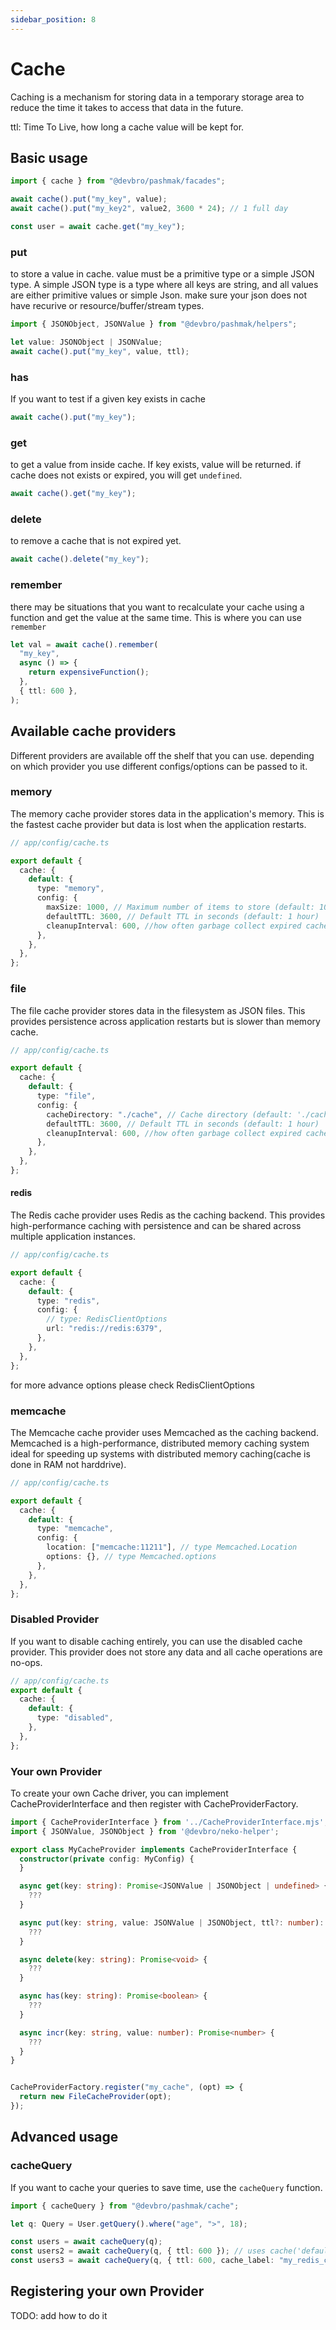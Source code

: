 ```yaml
---
sidebar_position: 8
---
```


# Cache

Caching is a mechanism for storing data in a temporary storage area to reduce the time it takes to access that data in the future.

ttl: Time To Live, how long a cache value will be kept for.

## Basic usage

```ts
import { cache } from "@devbro/pashmak/facades";

await cache().put("my_key", value);
await cache().put("my_key2", value2, 3600 * 24); // 1 full day

const user = await cache.get("my_key");
```

### put

to store a value in cache. value must be a primitive type or a simple JSON type.
A simple JSON type is a type where all keys are string, and all values are either primitive values or simple Json. make sure your json does not have recurive or resource/buffer/stream types.

```ts
import { JSONObject, JSONValue } from "@devbro/pashmak/helpers";

let value: JSONObject | JSONValue;
await cache().put("my_key", value, ttl);
```

### has

If you want to test if a given key exists in cache

```ts
await cache().put("my_key");
```

### get

to get a value from inside cache. If key exists, value will be returned.
if cache does not exists or expired, you will get `undefined`.

```ts
await cache().get("my_key");
```

### delete

to remove a cache that is not expired yet.

```ts
await cache().delete("my_key");
```

### remember

there may be situations that you want to recalculate your cache using a function and get the value at the same time. This is where you can use `remember`

```ts
let val = await cache().remember(
  "my_key",
  async () => {
    return expensiveFunction();
  },
  { ttl: 600 },
);
```

## Available cache providers

Different providers are available off the shelf that you can use. depending on which provider you use different configs/options can be passed to it.

### memory

The memory cache provider stores data in the application's memory. This is the fastest cache provider but data is lost when the application restarts.

```ts
// app/config/cache.ts

export default {
  cache: {
    default: {
      type: "memory",
      config: {
        maxSize: 1000, // Maximum number of items to store (default: 1000)
        defaultTTL: 3600, // Default TTL in seconds (default: 1 hour)
        cleanupInterval: 600, //how often garbage collect expired cache
      },
    },
  },
};
```

### file

The file cache provider stores data in the filesystem as JSON files. This provides persistence across application restarts but is slower than memory cache.

```ts
// app/config/cache.ts

export default {
  cache: {
    default: {
      type: "file",
      config: {
        cacheDirectory: "./cache", // Cache directory (default: './cache')
        defaultTTL: 3600, // Default TTL in seconds (default: 1 hour)
        cleanupInterval: 600, //how often garbage collect expired cache
      },
    },
  },
};
```

#### redis

The Redis cache provider uses Redis as the caching backend. This provides high-performance caching with persistence and can be shared across multiple application instances.

```ts
// app/config/cache.ts

export default {
  cache: {
    default: {
      type: "redis",
      config: {
        // type: RedisClientOptions
        url: "redis://redis:6379",
      },
    },
  },
};
```

for more advance options please check RedisClientOptions

### memcache

The Memcache cache provider uses Memcached as the caching backend. Memcached is a high-performance, distributed memory caching system ideal for speeding up systems with distributed memory caching(cache is done in RAM not harddrive).

```ts
// app/config/cache.ts

export default {
  cache: {
    default: {
      type: "memcache",
      config: {
        location: ["memcache:11211"], // type Memcached.Location
        options: {}, // type Memcached.options
      },
    },
  },
};
```

### Disabled Provider

If you want to disable caching entirely, you can use the disabled cache provider. This provider does not store any data and all cache operations are no-ops.

```ts
// app/config/cache.ts
export default {
  cache: {
    default: {
      type: "disabled",
    },
  },
};
```

### Your own Provider

To create your own Cache driver, you can implement CacheProviderInterface and then register with CacheProviderFactory.

```ts
import { CacheProviderInterface } from '../CacheProviderInterface.mjs';
import { JSONValue, JSONObject } from '@devbro/neko-helper';

export class MyCacheProvider implements CacheProviderInterface {
  constructor(private config: MyConfig) {
  }

  async get(key: string): Promise<JSONValue | JSONObject | undefined> {
    ???
  }

  async put(key: string, value: JSONValue | JSONObject, ttl?: number): Promise<void> {
    ???
  }

  async delete(key: string): Promise<void> {
    ???
  }

  async has(key: string): Promise<boolean> {
    ???
  }

  async incr(key: string, value: number): Promise<number> {
    ???
  }
}


CacheProviderFactory.register("my_cache", (opt) => {
  return new FileCacheProvider(opt);
});
```

## Advanced usage

### cacheQuery

If you want to cache your queries to save time, use the `cacheQuery` function.

```ts
import { cacheQuery } from "@devbro/pashmak/cache";

let q: Query = User.getQuery().where("age", ">", 18);

const users = await cacheQuery(q);
const users2 = await cacheQuery(q, { ttl: 600 }); // uses cache('default')
const users3 = await cacheQuery(q, { ttl: 600, cache_label: "my_redis_cache" }); // uses cache('my_redis_cache')
```

## Registering your own Provider

TODO: add how to do it
